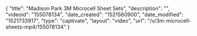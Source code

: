 {
    "title": "Madison Park 3M Microcell Sheet Sets",
    "description": "",
    "videoid": "155078134",
    "date_created": "1521560900",
    "date_modified": "1521733917",
    "type": "captivate",
    "layout": "video",
    "url": "\/v\/3m-microcell-sheets-mp4\/155078134"
}